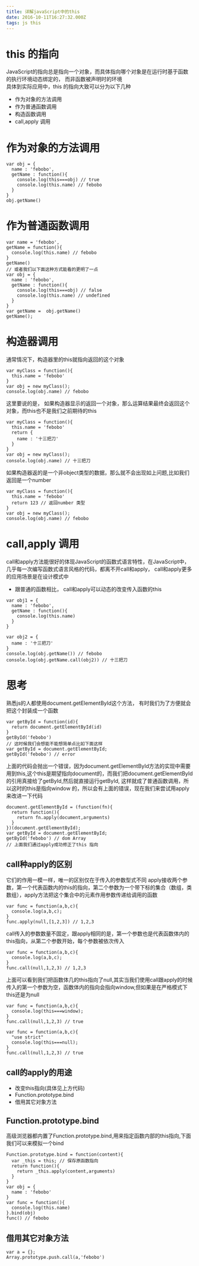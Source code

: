 ```yaml
---
title: 详解javaScript中的this
date: 2016-10-11T16:27:32.000Z
tags: js this
---
```


# this 的指向

JavaScript的指向总是指向一个对象，而具体指向哪个对象是在运行时基于函数的执行环境动态绑定的， 而非函数被声明时的环境<br>
具体到实际应用中，this 的指向大致可以分为以下几种

- 作为对象的方法调用
- 作为普通函数调用
- 构造函数调用
- call,apply 调用

# 作为对象的方法调用

```
var obj = {
  name : 'febobo',
  getName : function(){
    console.log(this===obj) // true
    console.log(this.name) // febobo
  }
}
obj.getName()
```

# 作为普通函数调用

```
var name = 'febobo',
getName = function(){
  console.log(this.name) // febobo
}
getName()
// 或者我们以下面这种方式能看的更明了一点
var obj = {
  name : 'febobo',
  getName : function(){
    console.log(this===obj) // false
    console.log(this.name) // undefined
  }
}
var getName =  obj.getName()
getName();
```

# 构造器调用

通常情况下，构造器里的this就指向返回的这个对象

```
var myClass = function(){
  this.name = 'febobo'
}
var obj = new myClass();
console.log(obj.name) // febobo
```

这里要说的是， 如果构造器显示的返回一个对象，那么运算结果最终会返回这个对象，而this也不是我们之前期待的this

```
var myClass = function(){
  this.name = 'febobo'
  return {
    name : '十三把刀'
  }
}
var obj = new myClass();
console.log(obj.name) // 十三把刀
```

如果构造器返的是一个非object类型的数据，那么就不会出现如上问题,比如我们返回是一个number

```
var myClass = function(){
  this.name = 'febobo'
  return 123 // 返回number 类型
}
var obj = new myClass();
console.log(obj.name) // febobo
```

# call,apply 调用

call和apply方法能很好的体现JavaScript的函数式语言特性，在JavaScript中，几乎每一次编写函数式语言风格的代码，都离不开call和apply， call和apply更多的应用场景是在设计模式中

- 跟普通的函数相比， call和apply可以动态的改变传入函数的this

```
var obj1 = {
  name : 'febobo',
  getName : function(){
    console.log(this.name)
  }
}

var obj2 = {
  name : '十三把刀'
}
console.log(obj.getName()) // febobo
console.log(obj.getName.call(obj2)) // 十三把刀
```

# 思考

熟悉js的人都使用document.getElementById这个方法， 有时我们为了方便就会把这个封装成一个函数

```
var getById = function(id){
  return document.getElementById(id)
}
getById('febobo')
// 这时候我们会想能不能想简单点比如下面这样
var getById = document.getElementById;
getById('febobo') // error
```

上面的代码会抛出一个错误，因为document.getElementById方法的实现中需要用到this,这个this是期望指向document的，而我们把document.getElementById的引用真接给了getById,然后就直接运行getById, 这样就成了普通函数调用，所以这时的this是指向window 的，所以会有上面的错误，现在我们来尝试用apply来改进一下代码

```
document.getElementById = (function(fn){
  return function(){
    return fn.apply(document,arguments)
  }
})(document.getElementById);
var getById = document.getElementById;
getById('febobo') // dom Array
// 上面我们通过apply成功修正了this 指向
```

## call种apply的区别

它们的作用一模一样，唯一的区别仅在于传入的参数型式不同 apply接收两个参数，第一个代表函数内的this的指向，第二个参数为一个带下标的集合（数组，类数组），apply方法把这个集合中的元素作用参数传递给调用的函数

```
var func = function(a,b,c){
  console.log(a,b,c);
}
func.apply(null,[1,2,3]) // 1,2,3
```

call传入的参数数量不固定，跟apply相同的是，第一个参数也是代表函数体内的this指向，从第二个参数开始，每个参数被依次传入

```
var func = function(a,b,c){
  console.log(a,b,c);
}
func.call(null,1,2,3) // 1,2,3
```

上面可以看到我们把函数体几的this指向了null,其实当我们使用call跟apply的时候传入的第一个参数为空，函数体内的指向会指向window,但如果是在严格模式下this还是为null

```
var func = function(a,b,c){
  console.log(this===window);
}
func.call(null,1,2,3) // true

var func = function(a,b,c){
  "use strict"
  console.log(this===null);
}
func.call(null,1,2,3) // true
```

## call的apply的用途

- 改变this指向(具体见上方代码)
- Function.prototype.bind
- 借用其它对象方法

## Function.prototype.bind

高级浏览器都内置了Function.prototype.bind,用来指定函数内部的this指向,下面我们可以来模拟一个bind

```
Function.prototype.bind = function(content){
  var _this = this; // 保存原函数指向
  return function(){
    return _this.apply(content,arguments)
  }
}
var obj = {
  name : 'febobo'
}
var func = function(){
  console.log(this.name)
}.bind(obj)
func() // febobo
```

## 借用其它对象方法

```
var a = {};
Array.prototype.push.call(a,'febobo')
```
